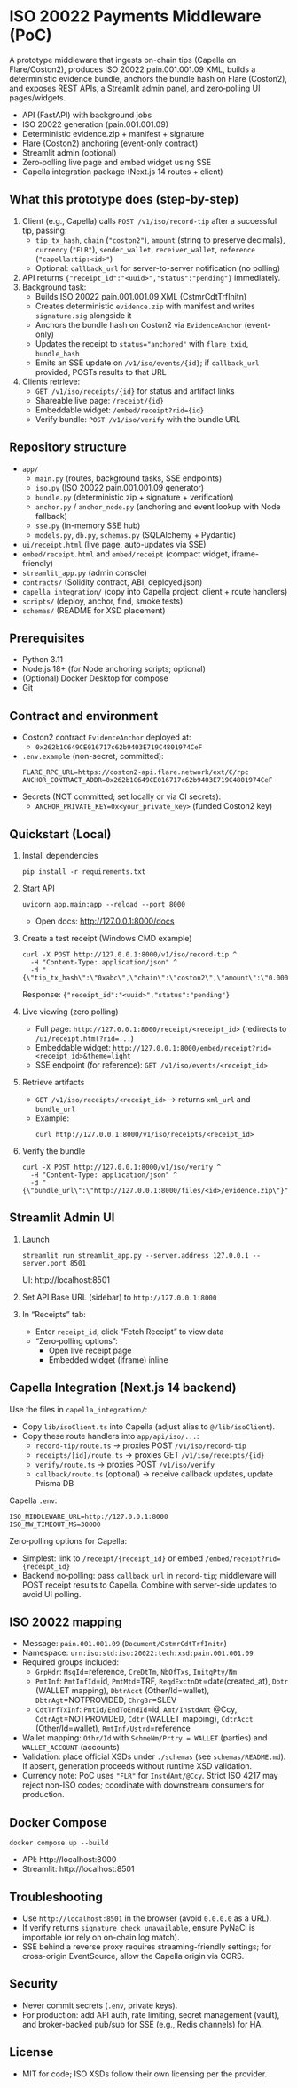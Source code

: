 # ISO 20022 Payments Middleware (PoC)

A prototype middleware that ingests on-chain tips (Capella on Flare/Coston2), produces ISO 20022 pain.001.001.09 XML, builds a deterministic evidence bundle, anchors the bundle hash on Flare (Coston2), and exposes REST APIs, a Streamlit admin panel, and zero‑polling UI pages/widgets.

- API (FastAPI) with background jobs
- ISO 20022 generation (pain.001.001.09)
- Deterministic evidence.zip + manifest + signature
- Flare (Coston2) anchoring (event-only contract)
- Streamlit admin (optional)
- Zero‑polling live page and embed widget using SSE
- Capella integration package (Next.js 14 routes + client)

## What this prototype does (step-by-step)

1) Client (e.g., Capella) calls `POST /v1/iso/record-tip` after a successful tip, passing:
   - `tip_tx_hash`, `chain` (`"coston2"`), `amount` (string to preserve decimals), `currency` (`"FLR"`), `sender_wallet`, `receiver_wallet`, `reference` (`"capella:tip:<id>"`)
   - Optional: `callback_url` for server-to-server notification (no polling)
2) API returns `{"receipt_id":"<uuid>","status":"pending"}` immediately.
3) Background task:
   - Builds ISO 20022 pain.001.001.09 XML (CstmrCdtTrfInitn)
   - Creates deterministic `evidence.zip` with manifest and writes `signature.sig` alongside it
   - Anchors the bundle hash on Coston2 via `EvidenceAnchor` (event-only)
   - Updates the receipt to `status="anchored"` with `flare_txid`, `bundle_hash`
   - Emits an SSE update on `/v1/iso/events/{id}`; if `callback_url` provided, POSTs results to that URL
4) Clients retrieve:
   - `GET /v1/iso/receipts/{id}` for status and artifact links
   - Shareable live page: `/receipt/{id}`
   - Embeddable widget: `/embed/receipt?rid={id}`
   - Verify bundle: `POST /v1/iso/verify` with the bundle URL

## Repository structure

- `app/`
  - `main.py` (routes, background tasks, SSE endpoints)
  - `iso.py` (ISO 20022 pain.001.001.09 generator)
  - `bundle.py` (deterministic zip + signature + verification)
  - `anchor.py` / `anchor_node.py` (anchoring and event lookup with Node fallback)
  - `sse.py` (in-memory SSE hub)
  - `models.py`, `db.py`, `schemas.py` (SQLAlchemy + Pydantic)
- `ui/receipt.html` (live page, auto-updates via SSE)
- `embed/receipt.html` and `embed/receipt` (compact widget, iframe-friendly)
- `streamlit_app.py` (admin console)
- `contracts/` (Solidity contract, ABI, deployed.json)
- `capella_integration/` (copy into Capella project: client + route handlers)
- `scripts/` (deploy, anchor, find, smoke tests)
- `schemas/` (README for XSD placement)

## Prerequisites

- Python 3.11
- Node.js 18+ (for Node anchoring scripts; optional)
- (Optional) Docker Desktop for compose
- Git

## Contract and environment

- Coston2 contract `EvidenceAnchor` deployed at:
  - `0x262b1C649CE016717c62b9403E719C4801974CeF`
- `.env.example` (non-secret, committed):
  ```
  FLARE_RPC_URL=https://coston2-api.flare.network/ext/C/rpc
  ANCHOR_CONTRACT_ADDR=0x262b1C649CE016717c62b9403E719C4801974CeF
  ```
- Secrets (NOT committed; set locally or via CI secrets):
  - `ANCHOR_PRIVATE_KEY=0x<your_private_key>` (funded Coston2 key)

## Quickstart (Local)

1) Install dependencies
   ```
   pip install -r requirements.txt
   ```

2) Start API
   ```
   uvicorn app.main:app --reload --port 8000
   ```
   - Open docs: http://127.0.0.1:8000/docs

3) Create a test receipt (Windows CMD example)
   ```
   curl -X POST http://127.0.0.1:8000/v1/iso/record-tip ^
     -H "Content-Type: application/json" ^
     -d "{\"tip_tx_hash\":\"0xabc\",\"chain\":\"coston2\",\"amount\":\"0.000000000000000001\",\"currency\":\"FLR\",\"sender_wallet\":\"0xS\",\"receiver_wallet\":\"0xR\",\"reference\":\"demo:tip:1\"}"
   ```
   Response: `{"receipt_id":"<uuid>","status":"pending"}`

4) Live viewing (zero polling)
   - Full page: `http://127.0.0.1:8000/receipt/<receipt_id>` (redirects to `/ui/receipt.html?rid=...`)
   - Embeddable widget: `http://127.0.0.1:8000/embed/receipt?rid=<receipt_id>&theme=light`
   - SSE endpoint (for reference): `GET /v1/iso/events/<receipt_id>`

5) Retrieve artifacts
   - `GET /v1/iso/receipts/<receipt_id>` → returns `xml_url` and `bundle_url`
   - Example:
     ```
     curl http://127.0.0.1:8000/v1/iso/receipts/<receipt_id>
     ```

6) Verify the bundle
   ```
   curl -X POST http://127.0.0.1:8000/v1/iso/verify ^
     -H "Content-Type: application/json" ^
     -d "{\"bundle_url\":\"http://127.0.0.1:8000/files/<id>/evidence.zip\"}"
   ```

## Streamlit Admin UI

1) Launch
   ```
   streamlit run streamlit_app.py --server.address 127.0.0.1 --server.port 8501
   ```
   UI: http://localhost:8501

2) Set API Base URL (sidebar) to `http://127.0.0.1:8000`

3) In “Receipts” tab:
   - Enter `receipt_id`, click “Fetch Receipt” to view data
   - “Zero‑polling options”:
     - Open live receipt page
     - Embedded widget (iframe) inline

## Capella Integration (Next.js 14 backend)

Use the files in `capella_integration/`:

- Copy `lib/isoClient.ts` into Capella (adjust alias to `@/lib/isoClient`).
- Copy these route handlers into `app/api/iso/...`:
  - `record-tip/route.ts` → proxies POST `/v1/iso/record-tip`
  - `receipts/[id]/route.ts` → proxies GET `/v1/iso/receipts/{id}`
  - `verify/route.ts` → proxies POST `/v1/iso/verify`
  - `callback/route.ts` (optional) → receive callback updates, update Prisma DB

Capella `.env`:
```
ISO_MIDDLEWARE_URL=http://127.0.0.1:8000
ISO_MW_TIMEOUT_MS=30000
```

Zero‑polling options for Capella:
- Simplest: link to `/receipt/{receipt_id}` or embed `/embed/receipt?rid={receipt_id}`
- Backend no‑polling: pass `callback_url` in `record-tip`; middleware will POST receipt results to Capella. Combine with server-side updates to avoid UI polling.

## ISO 20022 mapping

- Message: `pain.001.001.09` (`Document/CstmrCdtTrfInitn`)
- Namespace: `urn:iso:std:iso:20022:tech:xsd:pain.001.001.09`
- Required groups included:
  - `GrpHdr`: `MsgId`=reference, `CreDtTm`, `NbOfTxs`, `InitgPty/Nm`
  - `PmtInf`: `PmtInfId`=id, `PmtMtd`=TRF, `ReqdExctnDt`=date(created_at), `Dbtr` (WALLET mapping), `DbtrAcct` (Other/Id=wallet), `DbtrAgt`=NOTPROVIDED, `ChrgBr`=SLEV
  - `CdtTrfTxInf`: `PmtId/EndToEndId`=id, `Amt/InstdAmt` @Ccy, `CdtrAgt`=NOTPROVIDED, `Cdtr` (WALLET mapping), `CdtrAcct` (Other/Id=wallet), `RmtInf/Ustrd`=reference
- Wallet mapping: `Othr/Id` with `SchmeNm/Prtry = WALLET` (parties) and `WALLET_ACCOUNT` (accounts)
- Validation: place official XSDs under `./schemas` (see `schemas/README.md`). If absent, generation proceeds without runtime XSD validation.
- Currency note: PoC uses `"FLR"` for `InstdAmt/@Ccy`. Strict ISO 4217 may reject non-ISO codes; coordinate with downstream consumers for production.

## Docker Compose

```
docker compose up --build
```
- API: http://localhost:8000
- Streamlit: http://localhost:8501

## Troubleshooting

- Use `http://localhost:8501` in the browser (avoid `0.0.0.0` as a URL).
- If verify returns `signature_check_unavailable`, ensure PyNaCl is importable (or rely on on-chain log match).
- SSE behind a reverse proxy requires streaming-friendly settings; for cross-origin EventSource, allow the Capella origin via CORS.

## Security

- Never commit secrets (`.env`, private keys).
- For production: add API auth, rate limiting, secret management (vault), and broker-backed pub/sub for SSE (e.g., Redis channels) for HA.

## License

- MIT for code; ISO XSDs follow their own licensing per the provider.
